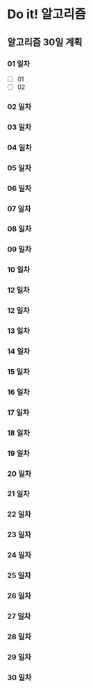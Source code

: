 # Do it! 알고리즘
## 알고리즘 30일 계획

### 01 일차
- [ ] 01
- [ ] 02

### 02 일차
### 03 일차
### 04 일차
### 05 일차
### 06 일차
### 07 일차
### 08 일차
### 09 일차
### 10 일차
### 12 일차
### 12 일차
### 13 일차
### 14 일차
### 15 일차
### 16 일차
### 17 일차
### 18 일차
### 19 일차
### 20 일차
### 21 일차
### 22 일차
### 23 일차
### 24 일차
### 25 일차
### 26 일차
### 27 일차
### 28 일차
### 29 일차
### 30 일차
